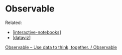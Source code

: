 Observable
===

Related:
- [[interactive-notebooks]]
- [[dataviz]]

[Observable – Use data to think, together. / Observable](https://observablehq.com/product)

[//begin]: # "Autogenerated link references for markdown compatibility"
[interactive-notebooks]: ../misc/interactive-notebooks "Interactive Notebooks"
[dataviz]: ../misc/dataviz "Data Visualization"
[//end]: # "Autogenerated link references"